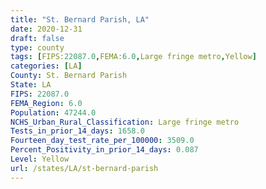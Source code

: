 ```yaml
---
title: "St. Bernard Parish, LA"
date: 2020-12-31
draft: false
type: county
tags: [FIPS:22087.0,FEMA:6.0,Large fringe metro,Yellow]
categories: [LA]
County: St. Bernard Parish
State: LA
FIPS: 22087.0
FEMA_Region: 6.0
Population: 47244.0
NCHS_Urban_Rural_Classification: Large fringe metro
Tests_in_prior_14_days: 1658.0
Fourteen_day_test_rate_per_100000: 3509.0
Percent_Positivity_in_prior_14_days: 0.087
Level: Yellow
url: /states/LA/st-bernard-parish
---
```



